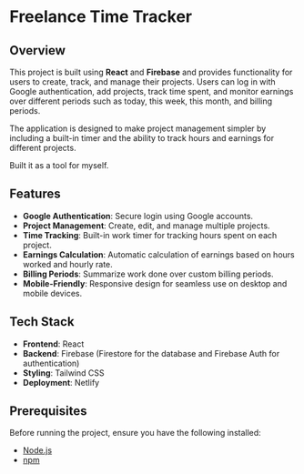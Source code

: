 # Freelance Time Tracker

## Overview

This project is built using **React** and **Firebase** and provides functionality for users to create, track, and manage their projects. Users can log in with Google authentication, add projects, track time spent, and monitor earnings over different periods such as today, this week, this month, and billing periods.

The application is designed to make project management simpler by including a built-in timer and the ability to track hours and earnings for different projects.

Built it as a tool for myself.

## Features

- **Google Authentication**: Secure login using Google accounts.
- **Project Management**: Create, edit, and manage multiple projects.
- **Time Tracking**: Built-in work timer for tracking hours spent on each project.
- **Earnings Calculation**: Automatic calculation of earnings based on hours worked and hourly rate.
- **Billing Periods**: Summarize work done over custom billing periods.
- **Mobile-Friendly**: Responsive design for seamless use on desktop and mobile devices.

## Tech Stack

- **Frontend**: React
- **Backend**: Firebase (Firestore for the database and Firebase Auth for authentication)
- **Styling**: Tailwind CSS
- **Deployment**: Netlify

## Prerequisites

Before running the project, ensure you have the following installed:

- [Node.js](https://nodejs.org/en/download/)
- [npm](https://www.npmjs.com/get-npm)
